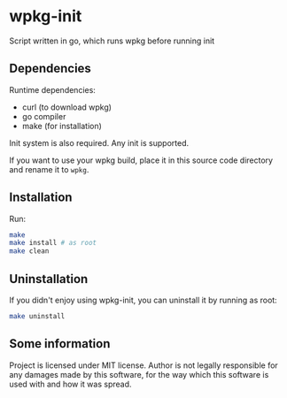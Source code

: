 # wpkg-init
Script written in go, which runs wpkg before running init

## Dependencies
Runtime dependencies:
- curl (to download wpkg)
- go compiler
- make (for installation)

Init system is also required. Any init is supported.

If you want to use your wpkg build, place it in this source code directory and rename it to `wpkg`.

## Installation
Run:
```sh
make
make install # as root
make clean
```

## Uninstallation
If you didn't enjoy using wpkg-init, you can uninstall it by running as root:
```sh
make uninstall
```

## Some information
Project is licensed under MIT license. Author is not legally responsible for any damages made by this software, for the way which this software is used with and how it was spread.